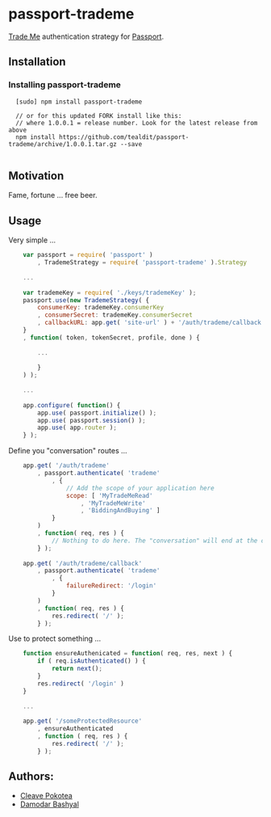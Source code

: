 # passport-trademe

[Trade Me](http://www.trademe.co.nz) authentication strategy for [Passport](http://passportjs.org/).

## Installation

### Installing passport-trademe
```
  [sudo] npm install passport-trademe
  
  // or for this updated FORK install like this:
  // where 1.0.0.1 = release number. Look for the latest release from above
  npm install https://github.com/tealdit/passport-trademe/archive/1.0.0.1.tar.gz --save
  
```

## Motivation
Fame, fortune ... free beer.  

## Usage

Very simple ...

``` js
	var passport = require( 'passport' )		
		, TrademeStrategy = require( 'passport-trademe' ).Strategy
		
	...
	
	var trademeKey = require( './keys/trademeKey' );
	passport.use(new TrademeStrategy( {
		consumerKey: trademeKey.consumerKey
		, consumerSecret: trademeKey.consumerSecret
		, callbackURL: app.get( 'site-url' ) + '/auth/trademe/callback'
	}
	, function( token, tokenSecret, profile, done ) {
	
		...
		
		}
	) );
	
	...
	
	app.configure( function() {
		app.use( passport.initialize() );
		app.use( passport.session() );
		app.use( app.router );
	} );
```

Define you "conversation" routes ...

```js
	app.get( '/auth/trademe'
		, passport.authenticate( 'trademe'
			, { 
				// Add the scope of your application here
				scope: [ 'MyTradeMeRead'
					, 'MyTradeMeWrite'
					, 'BiddingAndBuying' ] 
			} 
		)
		, function( req, res ) {
			// Nothing to do here. The "conversation" will end at the callback route.
		} );
	
	app.get( '/auth/trademe/callback' 
		, passport.authenticate( 'trademe' 
			, {
				failureRedirect: '/login'
			}
		)
		, function( req, res ) {
			res.redirect( '/' );
		} );
```

Use to protect something ...

```js
	function ensureAuthenicated = function( req, res, next ) {
		if ( req.isAuthenticated() ) { 
			return next(); 
		}
		res.redirect( '/login' )
	}
	
	...
	
	app.get( '/someProtectedResource'
		, ensureAuthenticated
		, function ( req, res ) {
			res.redirect( '/' );
		} );
```

## Authors: 

* [Cleave Pokotea](https://github.com/Tumunu)
* [Damodar Bashyal](http://dltr.org)
